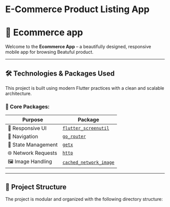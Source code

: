 # E-Commerce Product Listing App




# 🍲 Ecommerce app

Welcome to the **Ecommerce App** – a beautifully designed, responsive mobile app for browsing Beatuful product.

---



## 🛠️ Technologies & Packages Used

This project is built using modern Flutter practices with a clean and scalable architecture.

### 🔧 Core Packages:

| Purpose              | Package                     |
|----------------------|-----------------------------|
| 💠 Responsive UI     | [`flutter_screenutil`](https://pub.dev/packages/flutter_screenutil) |
| 🚀 Navigation        | [`go_router`](https://pub.dev/packages/go_router) |
| 🔄 State Management  | [`getx`](https://pub.dev/packages/get) |
| 🌐 Network Requests  | [`http`](https://pub.dev/packages/http) |
| 🖼️ Image Handling    | [`cached_network_image`](https://pub.dev/packages/cached_network_image) |

---

## 📂 Project Structure

The project is modular and organized with the following directory structure:

